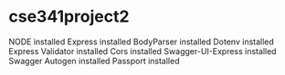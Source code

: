 # cse341project2

NODE installed
Express installed
BodyParser installed
Dotenv installed
Express Validator installed
Cors installed
Swagger-UI-Express installed
Swagger Autogen installed
Passport installed